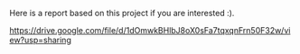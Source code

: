Here is a report based on this project if you are interested :).

https://drive.google.com/file/d/1dOmwkBHlbJ8oX0sFa7tqxqnFrn50F32w/view?usp=sharing
